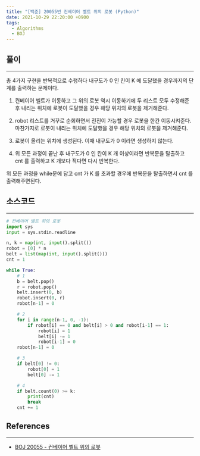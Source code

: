 ```yaml
---
title: "[백준] 20055번 컨베이어 벨트 위의 로봇 (Python)"
date: 2021-10-29 22:20:00 +0900
tags:
  - Algorithms
  - BOJ
---
```


## 풀이

---

총 4가지 구현을 반복적으로 수행하다 내구도가 0 인 칸이 K 에 도달했을 경우까지의 단계를 출력하는 문제이다.

1. 컨베이어 벨트가 이동하고 그 위의 로봇 역시 이동하기에 두 리스트 모두 수정해준 후 내리는 위치에 로봇이 도달했을 경우 해당 위치의 로봇을 제거해준다.

2. robot 리스트를 거꾸로 순회하면서 전진이 가능할 경우 로봇을 한칸 이동시켜준다. 마찬가지로 로봇이 내리는 위치에 도달했을 경우 해당 위치의 로봇을 제거해준다.

3. 로봇이 올리는 위치에 생성된다. 이때 내구도가 0 이라면 생성하지 않는다.

4. 위 모든 과정이 끝난 후 내구도가 0 인 칸이 K 개 이상이라면 반복문을 탈출하고 cnt 를 출력하고 K 개보다 적다면 다시 반복한다.

위 모든 과정을 while문에 담고 cnt 가 K 를 초과할 경우에 반복문을 탈출하면서 cnt 를 출력해주면된다.

## 소스코드

---

```python
# 컨베이어 벨트 위의 로봇
import sys
input = sys.stdin.readline

n, k = map(int, input().split())
robot = [0] * n
belt = list(map(int, input().split()))
cnt = 1

while True:
    # 1
    b = belt.pop()
    r = robot.pop()
    belt.insert(0, b)
    robot.insert(0, r)
    robot[n-1] = 0

    # 2
    for i in range(n-1, 0, -1):
        if robot[i] == 0 and belt[i] > 0 and robot[i-1] == 1:
            robot[i] = 1
            belt[i] -= 1
            robot[i-1] = 0
    robot[n-1] = 0

    # 3
    if belt[0] != 0:
        robot[0] = 1
        belt[0] -= 1

    # 4
    if belt.count(0) >= k:
        print(cnt)
        break
    cnt += 1
```

## References

---

- [BOJ 20055 - 컨베이어 벨트 위의 로봇](https://www.acmicpc.net/problem/20055)
